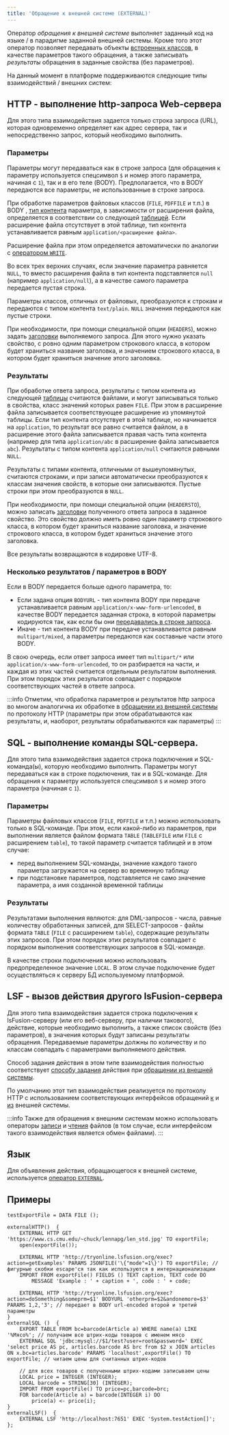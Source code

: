 ```yaml
---
title: 'Обращение к внешней системе (EXTERNAL)'
---
```


Оператор *обращения к внешней системе* выполняет заданный код на языке / в парадигме заданной внешней системы. Кроме того этот оператор позволяет передавать объекты [встроенных классов](Built-in_classes.md), в качестве параметров такого обращения, а также записывать *результаты* обращения в заданные свойства (без параметров).

На данный момент в платформе поддерживаются следующие типы взаимодействий / внешних систем:

## HTTP - выполнение http-запроса Web-сервера 

Для этого типа взаимодействия задается только строка запроса (URL), которая одновременно определяет как адрес сервера, так и непосредственно запрос, который необходимо выполнить.

### Параметры

Параметры могут передаваться как в строке запроса (для обращения к параметру используется спецсимвол `$` и номер этого параметра, начиная с `1`), так и в его теле (BODY). Предполагается, что в BODY передаются все параметры, не использованные в строке запроса.

При обработке параметров файловых классов (`FILE`, `PDFFILE` и т.п.) в BODY , [тип контента](https://en.wikipedia.org/wiki/Media_type) параметра, в зависимости от расширения файла, определяется в соответствии со следующей [таблицей](https://github.com/lsfusion/platform/blob/master/api/src/main/resources/MIMETypes.properties). Если расширение файла отсутствует в этой таблице, тип контента устанавливается равным `application/<расширение файла>`.

Расширение файла при этом определяется автоматически по аналогии с [оператором `WRITE`](WRITE_operator.md).

Во всех трех верхних случаях, если значение параметра равняется `NULL`, то вместо расширения файла в тип контента подставляется `null` (например `application/null`), а в качестве самого параметра передается пустая строка.

Параметры классов, отличных от файловых, преобразуются к строкам и передаются с типом контента `text/plain`. `NULL` значения передаются как пустые строки.

При необходимости, при помощи специальной опции (`HEADERS`), можно задать [заголовки](https://en.wikipedia.org/wiki/List_of_HTTP_header_fields) выполняемого запроса. Для этого нужно указать свойство, с ровно одним параметром строкового класса, в котором будет храниться название заголовка, и значением строкового класса, в котором будет храниться значение этого заголовка.

### Результаты

При обработке ответа запроса, результаты с типом контента из следующей [таблицы](https://github.com/lsfusion/platform/blob/master/api/src/main/resources/MIMETypes.properties) считаются файлами, и могут записываться только в свойства, класс значений которых равен `FILE`. При этом в расширение файла записывается соответствующее расширение из упомянутой таблицы. Если тип контента отсутствует в этой таблице, но начинается на `application`, то результат все равно считается файлом, а в расширение этого файла записывается правая часть типа контента (например для типа `application/abc` в расширение файла записывается `abc`). Результаты с типом контента `application/null` считаются равными `NULL`.

Результаты с типами контента, отличными от вышеупомянутых, считаются строками, и при записи автоматически преобразуются к классам значения свойств, в которые они записываются. Пустые строки при этом преобразуются в `NULL`.

При необходимости, при помощи специальной опции (`HEADERSTO`), можно записать [заголовки](https://en.wikipedia.org/wiki/List_of_HTTP_header_fields) полученного ответа запроса в заданное свойство. Это свойство должно иметь ровно один параметр строкового класса, в котором будет храниться название заголовка, и значение строкового класса, в котором будет храниться значение этого заголовка.

Все результаты возвращаются в кодировке UTF-8.

### Несколько результатов / параметров в BODY

Если в BODY передается больше одного параметра, то:

-   Если задана опция `BODYURL` - тип контента BODY при передаче устанавливается равным `application/x-www-form-urlencoded`, в качестве BODY передается заданная строка, в которой параметры кодируются так, как если бы они [передавались в строке запроса](#url-broken).
-   Иначе - тип контента BODY при передаче устанавливается равным `multipart/mixed`, а параметры передаются как составные части этого BODY. 

В свою очередь, если ответ запроса имеет тип `multipart/*` или `application/x-www-form-urlencoded`, то он разбирается на части, и каждая из этих частей считается отдельным результатом выполнения. При этом порядок этих результатов совпадает с порядком соответствующих частей в ответе запроса.


:::info
Отметим, что обработка параметров и результатов http запроса во многом аналогична их обработке в [обращении из внешней системы](Access_from_an_external_system.md) по протоколу HTTP (параметры при этом обрабатываются как результаты, и, наоборот, результаты обрабатываются как параметры)
:::

## SQL - выполнение команды SQL-сервера. 

Для этого типа взаимодействия задается строка подключения и SQL-команда(ы), которую необходимо выполнить. Параметры могут передаваться как в строке подключения, так и в SQL-команде. Для обращения к параметру используется спецсимвол `$` и номер этого параметра (начиная с `1`).

### Параметры

Параметры файловых классов (`FILE`, `PDFFILE` и т.п.) можно использовать только в SQL-команде. При этом, если какой-либо из параметров, при выполнении является файлом формата `TABLE` (`TABLEFILE` или `FILE` с расширением `table`), то такой параметр считается таблицей и в этом случае:

-   перед выполнением SQL-команды, значение каждого такого параметра загружается на сервер во временную таблицу
-   при подстановке параметров, подставляется не само значение параметра, а имя созданной временной таблицы

### Результаты

Результатами выполнения являются: для DML-запросов - числа, равные количеству обработанных записей, для SELECT-запросов - файлы формата `TABLE` (`FILE` с расширением `table`), содержащие результаты этих запросов. При этом порядок этих результатов совпадает с порядком выполнения соответствующих запросов в SQL-команде.

В качестве строки подключения можно использовать предопределенное значение `LOCAL`. В этом случае подключение будет осуществляться к серверу БД используемому платформой.

## LSF - вызов действия другого lsFusion-сервера 

Для этого типа взаимодействия задается строка подключения к lsFusion-серверу (или его веб-серверу, при наличии такового), действие, которые необходимо выполнить, а также список свойств (без параметров), в значения которых будут записаны результаты обращения. Передаваемые параметры должны по количеству и по классам совпадать с параметрами выполняемого действия.

Способ задания действия в этом типе взаимодействия полностью соответствует [способу задания](Access_from_an_external_system.md#actiontype) действия при [обращении из внешней системы](Access_from_an_external_system.md).

По умолчанию этот тип взаимодействия реализуется по протоколу HTTP с использованием соответствующих интерфейсов обращений [к](#http-broken) и [из](Access_from_an_external_system.md#http-broken) внешней системы.


:::info
Также для обращения к внешним системам можно использовать операторы [записи](Write_file_WRITE_.md) и [чтения](Read_file_READ_.md) файлов (в том случае, если интерфейсом такого взаимодействия является обмен файлами).
:::

## Язык

Для объявления действия, обращающегося к внешней системе, используется [оператор `EXTERNAL`](EXTERNAL_operator.md).

## Примеры

```lsf
testExportFile = DATA FILE ();

externalHTTP()  {
    EXTERNAL HTTP GET 'https://www.cs.cmu.edu/~chuck/lennapg/len_std.jpg' TO exportFile;
    open(exportFile());

    EXTERNAL HTTP 'http://tryonline.lsfusion.org/exec?action=getExamples' PARAMS JSONFILE('\{"mode"=1\}') TO exportFile; // фигурные скобки escape'ся так как используются в интернационализации
    IMPORT FROM exportFile() FIELDS () TEXT caption, TEXT code DO
        MESSAGE 'Example : ' + caption + ', code : ' + code;

    EXTERNAL HTTP 'http://tryonline.lsfusion.org/exec?action=doSomething&someprm=$1' BODYURL 'otherprm=$2&andonemore=$3' PARAMS 1,2,'3'; // передает в BODY url-encoded второй и третий параметры
}
externalSQL ()  {
    EXPORT TABLE FROM bc=barcode(Article a) WHERE name(a) LIKE '%Мясо%'; // получаем все штрих-коды товаров с именем мясо
    EXTERNAL SQL 'jdbc:mysql://$1/test?user=root&password=' EXEC 'select price AS pc, articles.barcode AS brc from $2 x JOIN articles ON x.bc=articles.barcode' PARAMS 'localhost',exportFile() TO exportFile; // читаем цены для считанных штрих-кодов

    // для всех товаров с полученными штрих-кодами записываем цены
    LOCAL price = INTEGER (INTEGER);
    LOCAL barcode = STRING[30] (INTEGER);
    IMPORT FROM exportFile() TO price=pc,barcode=brc;
    FOR barcode(Article a) = barcode(INTEGER i) DO
        price(a) <- price(i);
}
externalLSF()  {
    EXTERNAL LSF 'http://localhost:7651' EXEC 'System.testAction[]';
};
```
